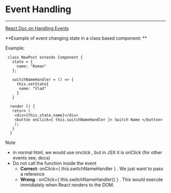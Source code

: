 # Event Handling

---

[React Doc on Handling Events](https://reactjs.org/docs/handling-events.html)

**Example of event changing state in a class based component: **

Example:

```
 class NewPost extends Component { 
   state = {
     name: "Roman"
   };

   switchNameHandler = () => {
     this.setState{
      name: "Vlad"
     }
   }

  render () { 
   return (
    <div>{this.state.name}</div>
    <button onClick={ this.switchNameHandler }> Switch Name </button>
    );
   }
  }
```

Note

* in normal html, we would use onclick , but in JSX it is onClick \(for other events see, docs\)
* Do not call the function inside the event 
  * **Correct**: onClick={ this.switchNameHandler } . We just want to pass a reference 
  * **Wrong** : onClick={ this.switchNameHandler\(\) } . This would execute immidiately when React renders to the DOM.



